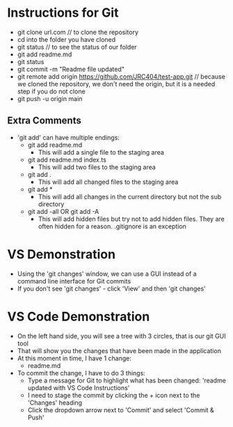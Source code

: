 # Instructions for Git

* git clone url.com // to clone the repository
* cd into the folder you have cloned
* git status // to see the status of our folder
* git add readme.md
* git status
* git commit -m "Readme file updated"
* git remote add origin https://github.com/JRC404/test-app.git // because we cloned the repository, we don't need the origin, but  it is a needed step if you do not clone
* git push -u origin main

## Extra Comments

* 'git add' can have multiple endings:
    * git add readme.md
        * This will add a single file to the staging area
    * git add readme.md index.ts
        * This will add two files to the staging area
    * git add .
        * This will add all changed files to the staging area
    * git add *
        * This will add all changes in the current directory but not the sub directory
    * git add -all OR git add -A
        * This will add hidden files but try not to add hidden files. They are often hidden for a reason. .gitignore is an exception
        
# VS Demonstration
* Using the 'git changes' window, we can use a GUI instead of a command line interface for Git commits
* If you don't see 'git changes' - click 'View' and then 'git changes'

# VS Code Demonstration
* On the left hand side, you will see a tree with 3 circles, that is our git GUI tool
* That will show you the changes that have been made in the application
* At this moment in time, I have 1 change:
    * readme.md
* To commit the change, I have to do 3 things:
    * Type a message for Git to highlight what has been changed: 'readme updated with VS Code Instructions'
    * I need to stage the commit by clicking the + icon next to the 'Changes' heading
    * Click the dropdown arrow next to 'Commit' and select 'Commit & Push'